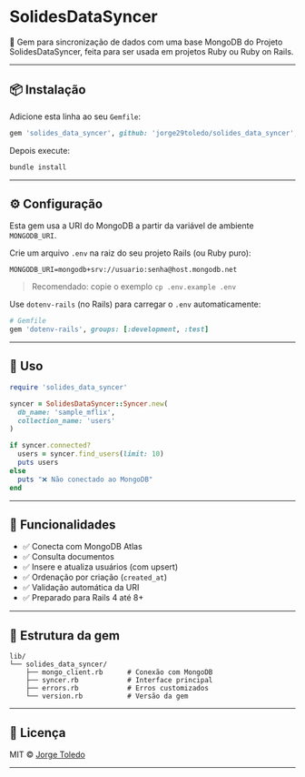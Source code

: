 # SolidesDataSyncer

🌟 Gem para sincronização de dados com uma base MongoDB do Projeto SolidesDataSyncer, feita para ser usada em projetos Ruby ou Ruby on Rails.

---

## 📦 Instalação

Adicione esta linha ao seu `Gemfile`:

```ruby
gem 'solides_data_syncer', github: 'jorge29toledo/solides_data_syncer', tag: 'v0.1.0'
```

Depois execute:

```bash
bundle install
```

---

## ⚙️ Configuração

Esta gem usa a URI do MongoDB a partir da variável de ambiente `MONGODB_URI`.

Crie um arquivo `.env` na raiz do seu projeto Rails (ou Ruby puro):

```env
MONGODB_URI=mongodb+srv://usuario:senha@host.mongodb.net
```

> Recomendado: copie o exemplo `cp .env.example .env`

Use `dotenv-rails` (no Rails) para carregar o `.env` automaticamente:

```ruby
# Gemfile
gem 'dotenv-rails', groups: [:development, :test]
```

---

## 🚀 Uso

```ruby
require 'solides_data_syncer'

syncer = SolidesDataSyncer::Syncer.new(
  db_name: 'sample_mflix',
  collection_name: 'users'
)

if syncer.connected?
  users = syncer.find_users(limit: 10)
  puts users
else
  puts "❌ Não conectado ao MongoDB"
end
```

---

## 💠 Funcionalidades

- ✅ Conecta com MongoDB Atlas
- ✅ Consulta documentos
- ✅ Insere e atualiza usuários (com upsert)
- ✅ Ordenação por criação (`created_at`)
- ✅ Validação automática da URI
- ✅ Preparado para Rails 4 até 8+

---

## 📂 Estrutura da gem

```text
lib/
└── solides_data_syncer/
    ├── mongo_client.rb      # Conexão com MongoDB
    ├── syncer.rb            # Interface principal
    ├── errors.rb            # Erros customizados
    └── version.rb           # Versão da gem
```

---

## 📁 Licença

MIT © [Jorge Toledo](https://github.com/jorge29toledo)

---

